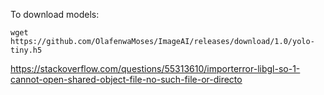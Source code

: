 To download models:


`wget https://github.com/OlafenwaMoses/ImageAI/releases/download/1.0/yolo-tiny.h5`

https://stackoverflow.com/questions/55313610/importerror-libgl-so-1-cannot-open-shared-object-file-no-such-file-or-directo